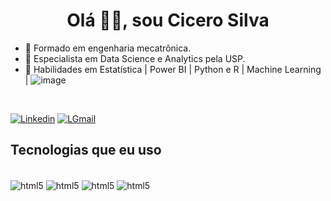<h1 align="center">Olá 👋🏿, sou Cicero Silva</h1> 


- 👷  Formado em engenharia mecatrônica.
- 🔭 Especialista em Data Science e Analytics pela USP.
- 🌱 Habilidades em Estatística | Power BI | Python e R | Machine Learning |
   ![image](https://github.com/user-attachments/assets/c5c0809c-0acc-4b67-a7a2-9574977f8e3b)

<br/>

[![Linkedin](https://img.shields.io/badge/LinkedIn-0077B5?style=for-the-badge&logo=linkedin&logoColor=white)](https://www.linkedin.com/in/silva-cicero/)
[![LGmail](	https://img.shields.io/badge/Gmail-D14836?style=for-the-badge&logo=gmail&logoColor=white)](cycerow@gmail.com)


## Tecnologias que eu uso

<div style="display: inline_block"><br/>
    <img align="center" alt="html5"  src="https://img.shields.io/badge/Python-3776AB?style=for-the-badge&logo=python&logoColor=white"  />
    <img align="center" alt="html5"  src="https://img.shields.io/badge/R-276DC3?style=for-the-badge&logo=r&logoColor=white"  />
    <img align="center" alt="html5"  src="https://img.shields.io/badge/GIT-E44C30?style=for-the-badge&logo=git&logoColor=white"  />
    <img align="center" alt="html5"  src="https://img.shields.io/badge/GitHub-100000?style=for-the-badge&logo=github&logoColor=white"  />


</div>
